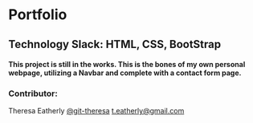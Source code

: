 # Portfolio



## Technology Slack: HTML, CSS, BootStrap

#### This project is still in the works. This is the bones of my own personal webpage, utilizing a Navbar and complete with a contact form page.

### Contributor: 
Theresa Eatherly
[@git-theresa](@git-theresa)
[t.eatherly@gmail.com](t.eatherly@gmail.com)